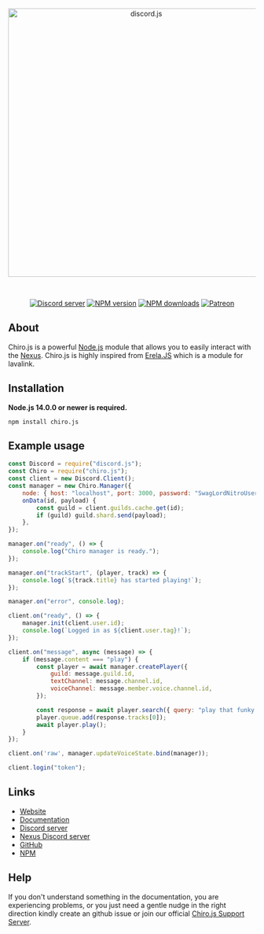 <div align="center">
  <br />
  <p>
    <a href="https://chirojs.openian.dev"><img src="https://menhera-chan.in/img/Chiro.JS.svg" width="546" alt="discord.js" /></a>
  </p>
  <br />
  <p>
    <a href="https://menhera-chan.in/support"><img src="https://img.shields.io/discord/735899211677041099?color=5865F2&logo=discord&logoColor=white" alt="Discord server" /></a>
    <a href="https://www.npmjs.com/package/chiro.js"><img src="https://img.shields.io/npm/v/chiro.js.svg?maxAge=3600" alt="NPM version" /></a>
    <a href="https://www.npmjs.com/package/chiro.js"><img src="https://img.shields.io/npm/dt/chiro.js.svg?maxAge=3600" alt="NPM downloads" /></a>
    <a href="https://www.patreon.com/rohank05"><img src="https://img.shields.io/badge/donate-patreon-F96854.svg" alt="Patreon" /></a>
  </p>
</div>

## About

Chiro.js is a powerful [Node.js](https://nodejs.org) module that allows you to easily interact with the
[Nexus](https://github.com/DevSnowflake/Nexus). Chiro.js is highly inspired from [Erela.JS](https://github.com/MenuDocs/erela.js) which is a module for lavalink.


## Installation

**Node.js 14.0.0 or newer is required.**  

```sh-session
npm install chiro.js
```

## Example usage

```js
const Discord = require("discord.js");
const Chiro = require("chiro.js");
const client = new Discord.Client();
const manager = new Chiro.Manager({    
    node: { host: "localhost", port: 3000, password: "SwagLordNitroUser12345", secure: true },
    onData(id, payload) {
        const guild = client.guilds.cache.get(id);
        if (guild) guild.shard.send(payload);
    },
});

manager.on("ready", () => {
    console.log("Chiro manager is ready.");
});

manager.on("trackStart", (player, track) => {
    console.log(`${track.title} has started playing!`);
});

manager.on("error", console.log);

client.on("ready", () => {
    manager.init(client.user.id);
    console.log(`Logged in as ${client.user.tag}!`);
});

client.on("message", async (message) => {
    if (message.content === "play") {
        const player = await manager.createPlayer({
            guild: message.guild.id,
            textChannel: message.channel.id,
            voiceChannel: message.member.voice.channel.id,
        });

        const response = await player.search({ query: "play that funky music" });
        player.queue.add(response.tracks[0]);
        await player.play();
    }
});

client.on('raw', manager.updateVoiceState.bind(manager));

client.login("token");
```

## Links

- [Website](https://chirojs.openian.dev/)
- [Documentation](https://chirojs.openian.dev/)
- [Discord server](https://menhera-chan.in/support)
- [Nexus Discord server](https://snowflakedev.org/discord)
- [GitHub](https://github.com/DevSnowflake/chiro.js)
- [NPM](https://www.npmjs.com/package/chiro.js)

## Help

If you don't understand something in the documentation, you are experiencing problems, or you just need a gentle nudge in the right direction kindly create an github issue or join our official [Chiro.js Support Server](https://snowflakedev.org/discord).